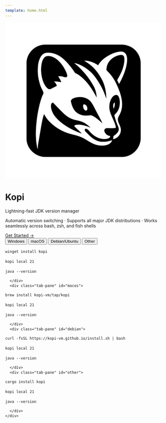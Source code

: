 ```yaml
---
template: home.html
---
```


<div class="hero">
  <img src="assets/logo_black.svg" alt="Kopi Logo" class="hero-logo">
  <div class="hero-content">
    <h1>Kopi</h1>
    <p class="tagline">Lightning-fast JDK version manager</p>
    <p class="sub-tagline">Automatic version switching · Supports all major JDK distributions · Works seamlessly across bash, zsh, and fish shells</p>
    <a href="getting-started/installation.html" class="cta-button">Get Started →</a>
  </div>
</div>

<div class="code-example">
  <div class="tab-container">
    <div class="tab-buttons">
      <button class="tab-button" data-tab="windows">Windows</button>
      <button class="tab-button" data-tab="macos">macOS</button>
      <button class="tab-button" data-tab="debian">Debian/Ubuntu</button>
      <button class="tab-button" data-tab="other">Other</button>
    </div>
    <div class="tab-content">
      <div class="tab-pane" id="windows">

```text
winget install kopi

kopi local 21

java --version
```

      </div>
      <div class="tab-pane" id="macos">

```text
brew install kopi-vm/tap/kopi

kopi local 21

java --version
```

      </div>
      <div class="tab-pane" id="debian">

```text
curl -fsSL https://kopi-vm.github.io/install.sh | bash

kopi local 21

java --version
```

      </div>
      <div class="tab-pane" id="other">

```text
cargo install kopi

kopi local 21

java --version
```

      </div>
    </div>

  </div>
</div>
